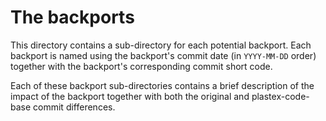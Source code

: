 # The backports

This directory contains a sub-directory for each potential backport. Each
backport is named using the backport's commit date (in `YYYY-MM-DD` order)
together with the backport's corresponding commit short code.

Each of these backport sub-directories contains a brief description of the
impact of the backport together with both the original and
plastex-code-base commit differences.
